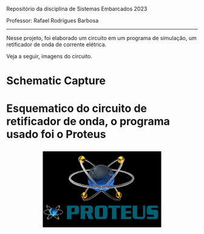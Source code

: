 Repositório da disciplina de Sistemas Embarcados 2023

Professor: Rafael Rodrigues Barbosa

------------------------------------------------------

Nesse projeto, foi elaborado um circuito em um programa de simulação, um retificador de onda de corrente elétrica. 

Veja a seguir, imagens do circuito.

<h1>Schematic Capture<h1>

<p>Esquematico do circuito de retificador de onda, o programa usado foi o Proteus<p>

<div align=center>
<img height="200em" src="./img/proteus.png">
</div>